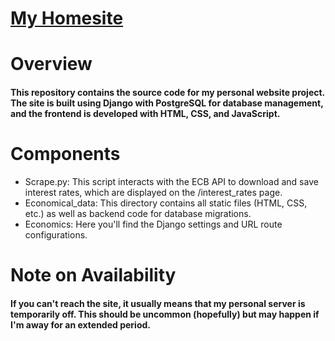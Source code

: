 # [My Homesite](https://rapasi.ddns.net/)
# Overview
#### This repository contains the source code for my personal website project. The site is built using Django with PostgreSQL for database management, and the frontend is developed with HTML, CSS, and JavaScript.

# Components
- Scrape.py: This script interacts with the ECB API to download and save interest rates, which are displayed on the /interest_rates page.
- Economical_data: This directory contains all static files (HTML, CSS, etc.) as well as backend code for database migrations.
- Economics: Here you'll find the Django settings and URL route configurations.

# Note on Availability
#### If you can't reach the site, it usually means that my personal server is temporarily off. This should be uncommon (hopefully) but may happen if I'm away for an extended period.
